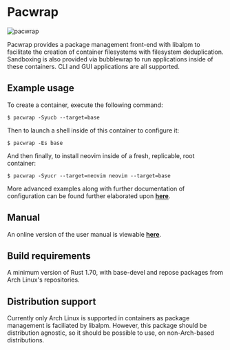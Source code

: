 # Pacwrap

![pacwrap](./docs/pacwrap.png "pacwrap")

Pacwrap provides a package management front-end with libalpm to facilitate the creation of container
filesystems with filesystem deduplication. Sandboxing is also provided via bubblewrap to run applications 
inside of these containers. CLI and GUI applications are all supported.

## Example usage

To create a container, execute the following command:

```
$ pacwrap -Syucb --target=base
```

Then to launch a shell inside of this container to configure it:

```
$ pacwrap -Es base
```

And then finally, to install neovim inside of a fresh, replicable, root container:


```
$ pacwrap -Syucr --target=neovim neovim --target=base
```

More advanced examples along with further documentation of configuration can be found further 
elaborated upon **[here](./docs/README.md)**.

## Manual

An online version of the user manual is viewable **[here](./docs/manual.md)**.

## Build requirements

A minimum version of Rust 1.70, with base-devel and repose packages from Arch Linux's repositories.

## Distribution support

Currently only Arch Linux is supported in containers as package management is faciliated by libalpm.
However, this package should be distribution agnostic, so it should be possible to use, on non-Arch-based distributions.
